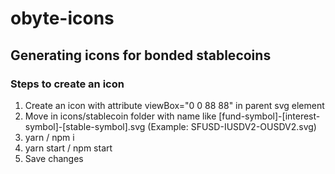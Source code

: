 # obyte-icons
## Generating icons for bonded stablecoins

### Steps to create an icon

1. Create an icon with attribute viewBox="0 0 88 88" in parent svg element
2. Move in icons/stablecoin folder with name like [fund-symbol]-[interest-symbol]-[stable-symbol].svg (Example: SFUSD-IUSDV2-OUSDV2.svg)
3. yarn / npm i
4. yarn start / npm start
5. Save changes
